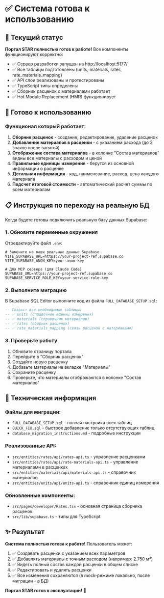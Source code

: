 # ✅ Система готова к использованию

## 🎯 Текущий статус

**Портал STAR полностью готов к работе!** Все компоненты функционируют корректно:

- ✅ Сервер разработки запущен на http://localhost:5177/
- ✅ Все таблицы подготовлены (units, materials, rates, rate_materials_mapping)
- ✅ API слои реализованы и протестированы
- ✅ TypeScript типы определены
- ✅ Сборник расценок с материалами работает
- ✅ Hot Module Replacement (HMR) функционирует

## 🚀 Готово к использованию

### Функционал который работает:

1. **Сборник расценок** - создание, редактирование, удаление расценок
2. **Добавление материалов в расценки** - с указанием расхода (до 3 знаков после запятой)
3. **Отображение состава материалов** - в колонке "Состав материалов" видны все материалы с расходом и ценой
4. **Правильные единицы измерения** - берутся из основной информации о расценке
5. **Детальная информация** - код, наименование, расход, цена каждого материала
6. **Подсчет итоговой стоимости** - автоматический расчет суммы по всем материалам

## 📋 Инструкция по переходу на реальную БД

Когда будете готовы подключить реальную базу данных Supabase:

### 1. Обновите переменные окружения

Отредактируйте файл `.env`:

```env
# Замените на ваши реальные данные Supabase
VITE_SUPABASE_URL=https://your-project-ref.supabase.co
VITE_SUPABASE_ANON_KEY=your-anon-key

# Для MCP сервера (для Claude Code)
SUPABASE_URL=https://your-project-ref.supabase.co
SUPABASE_SERVICE_ROLE_KEY=your-service-role-key
```

### 2. Выполните миграцию

В Supabase SQL Editor выполните код из файла `FULL_DATABASE_SETUP.sql`:

```sql
-- Создаст все необходимые таблицы:
-- ✅ units (справочник единиц измерения)
-- ✅ materials (справочник материалов)
-- ✅ rates (сборник расценок)
-- ✅ rate_materials_mapping (связь расценок с материалами)
```

### 3. Проверьте работу

1. Обновите страницу портала
2. Перейдите в "Сборник расценок"
3. Создайте новую расценку
4. Добавьте материалы на вкладке "Материалы"
5. Сохраните расценку
6. Проверьте, что материалы отображаются в колонке "Состав материалов"

## 🔧 Техническая информация

### Файлы для миграции:

- `FULL_DATABASE_SETUP.sql` - полная настройка всех таблиц
- `QUICK_FIX.sql` - быстрое добавление только отсутствующих таблиц
- `database_migration_instructions.md` - подробные инструкции

### Реализованные API:

- `src/entities/rates/api/rates-api.ts` - управление расценками
- `src/entities/rates/api/rate-materials-api.ts` - управление материалами в расценках
- `src/entities/materials/api/materials-api.ts` - справочник материалов
- `src/entities/units/api/units-api.ts` - справочник единиц измерения

### Обновленные компоненты:

- `src/pages/developer/Rates.tsx` - основная страница сборника расценок
- `src/lib/supabase.ts` - типы для TypeScript

## ✨ Результат

**Система полностью готова к работе!** Пользователь может:

1. ✅ Создавать расценки с указанием всех параметров
2. ✅ Добавлять материалы с точным расходом (например: 2.750 м²)
3. ✅ Видеть полный состав каждой расценки в общем списке
4. ✅ Редактировать и удалять расценки
5. ✅ Все изменения сохраняются (в mock-режиме локально, после миграции - в БД)

**Портал STAR готов к эксплуатации!** 🎉
